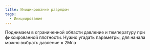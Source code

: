 ```yaml
---
title: Инициирование разрядом
tags:
  - Инициирование
---
```


Поднимаем в ограниченной области давление и температуру при фиксированной плотности. Нужно угадать параметры, для начала можно выбрать давление = 2Мпа